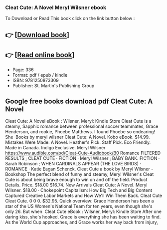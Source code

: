 ### Cleat Cute: A Novel Meryl Wilsner ebook

To Download or Read This book click on the link button below :

## 👉  [**[Download book](http://get-pdfs.com/download.php?group=book&from=github.com&id=682653&lnk=1081 "Download book")**]

## 👉  [**[Read online book](http://get-pdfs.com/download.php?group=book&from=github.com&id=682653&lnk=1081 "Read online book")**]


* Page: 336
* Format: pdf / epub / kindle
* ISBN: 9781250873309
* Publisher: St. Martin&#039;s Publishing Group



## Google free books download pdf Cleat Cute: A Novel



 Cleat Cute: A Novel eBook : Wilsner, Meryl: Kindle Store Cleat Cute is a steamy, Sapphic romance between professional soccer teammates, Grace Henderson, and rookie, Phoebe Matthews. I found Phoebe so endearing! She 
 Books by meryl wilsner Cleat Cute: A Novel. Kobo eBook. $14.99. Mistakes Were Made: A Novel. Heather&#039;s Pick. Staff Pick. Eco Friendly. Made in Canada. Indigo Exclusive. Meryl Wilsner 
 https://www.audible.com/pd/Cleat-Cute-Audiobook/B0 
 Romance FILTERED RESULTS ; CLEAT CUTE · FICTION · Meryl Wilsner ; BABY BANK. FICTION · Sarah Robinson ; WHEN CARDINALS APPEAR (THE LOVE BIRDS) · ROMANCE · Katie Eagan Schenck.
 Cleat Cute a book by Meryl Wilsner - Bookshop The perfect blend of funny and steamy, Meryl Wilsner&#039;s Cleat Cute is about being brave enough to win on and off the field. Product Details. Price. $18.00 $16.74.
 New Arrivals Cleat Cute: A Novel. Meryl Wilsner. $18.00 · Chokepoint Capitalism: How Big Tech and Big Content Captured Creative Labor Markets and How We&#039;ll Win Them Back.
 Cleat Cute Cleat Cute. 0 0 0. $32.95. Quick overview: Grace Henderson has been a star of the US Women&#039;s National Team for ten years, even though she&#039;s only 26. But when 
 Cleat Cute eBook : Wilsner, Meryl: Kindle Store After one daring kiss, she&#039;s hooked. Grace is everything she has been waiting to find. As the World Cup approaches, and Grace works her way back from injury, 





